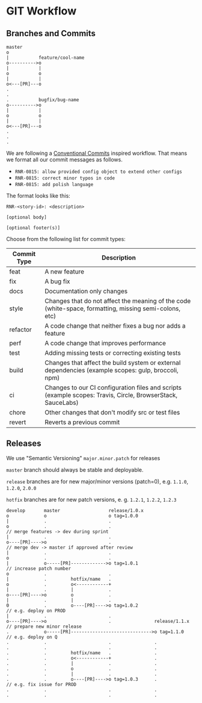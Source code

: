 # GIT Workflow

## Branches and Commits

    master
    o
    |           feature/cool-name
    o---------->o
    |           |
    o           o
    |           |
    o<---[PR]---o
    .
    .
    .           bugfix/bug-name
    o---------->o
    |           |
    o           o
    |           |
    o<---[PR]---o
    .
    .
    .

We are following a [Conventional Commits](https://www.conventionalcommits.org/en/v1.0.0/) inspired workflow. That means
we format all our commit messages as follows.

- `RNR-0815: allow provided config object to extend other configs`
- `RNR-0815: correct minor typos in code`
- `RNR-0815: add polish language`

The format looks like this:

```
RNR-<story-id>: <description>

[optional body]

[optional footer(s)]
```

Choose from the following list for commit types:

| Commit Type | Description                                                                                                 |
| ----------- | ----------------------------------------------------------------------------------------------------------- |
| feat        | A new feature                                                                                               |
| fix         | A bug fix                                                                                                   |
| docs        | Documentation only changes                                                                                  |
| style       | Changes that do not affect the meaning of the code (white-space, formatting, missing semi-colons, etc)      |
| refactor    | A code change that neither fixes a bug nor adds a feature                                                   |
| perf        | A code change that improves performance                                                                     |
| test        | Adding missing tests or correcting existing tests                                                           |
| build       | Changes that affect the build system or external dependencies (example scopes: gulp, broccoli, npm)         |
| ci          | Changes to our CI configuration files and scripts (example scopes: Travis, Circle, BrowserStack, SauceLabs) |
| chore       | Other changes that don't modify src or test files                                                           |
| revert      | Reverts a previous commit                                                                                   |

## Releases

We use "Semantic Versioning" `major.minor.patch` for releases

`master` branch should always be stable and deployable.

`release` branches are for new major/minor versions (patch=0), e.g. `1.1.0`, `1.2.0`, `2.0.0`

`hotfix` branches are for new patch versions, e. g. `1.2.1`, `1.2.2`, `1.2.3`

    develop       master                  release/1.0.x
    o             o                       o tag=1.0.0
    |             .                       .
    o             .                       .                                   // merge features -> dev during sprint
    |             .                       .
    o----[PR]---->o                       .                                   // merge dev -> master if approved after review
    |             .                       .
    o             .                       .
    |             o-----[PR]------------->o tag=1.0.1                         // increase patch number
    o             .                       .
    |             .         hotfix/name   .
    o             .         o<------------+
    |             .         |             .
    o----[PR]---->o         o             .
    |             .         |             .
    0             .         o----[PR]---->o tag=1.0.2                         // e.g. deploy on PROD
    |             .                       .
    o----[PR]---->o                       .                release/1.1.x      // prepare new minor release
    .             o-----[PR]------------------------------>o tag=1.1.0        // e.g. deploy on Q
    .             .                       .                .
    .             .                       .                .
    .             .         hotfix/name   .                .
    .             .         o<------------+                .
    .             .         |             .                .
    .             .         o             .                .
    .             .         |             .                .
    .             .         o----[PR]---->o tag=1.0.3      .                  // e.g. fix issue for PROD
    .             .                       .                .
    .             .                       .                .
